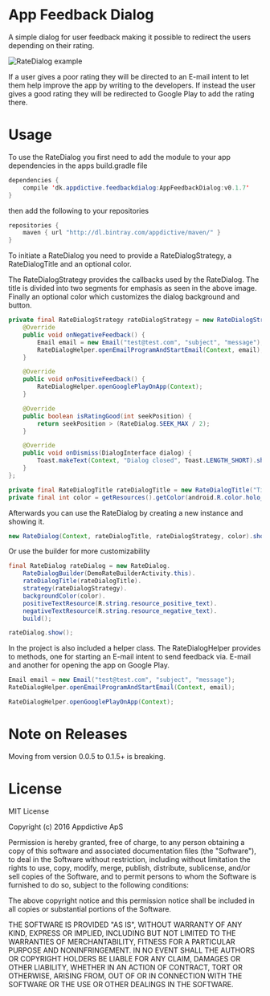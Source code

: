 App Feedback Dialog
====================

A simple dialog for user feedback making it possible to redirect the users depending on their rating.

![RateDialog example](https://github.com/appdictive/AppFeedbackDialog/blob/master/RateDialog.gif?raw=tru)

If a user gives a poor rating they will be directed to an E-mail intent to let them help improve the app by writing to the developers.
If instead the user gives a good rating they will be redirected to Google Play to add the rating there.

Usage
====================

To use the RateDialog you first need to add the module to your app dependencies in the apps build.gradle file

```java
dependencies {
    compile 'dk.appdictive.feedbackdialog:AppFeedbackDialog:v0.1.7'
}
```
then add the following to your repositories
```java
repositories {
    maven { url "http://dl.bintray.com/appdictive/maven/" }
}
```

To initiate a RateDialog you need to provide a RateDialogStrategy, a RateDialogTitle and an optional color.

The RateDialogStrategy provides the callbacks used by the RateDialog.
The title is divided into two segments for emphasis as seen in the above image.
Finally an optional color which customizes the dialog background and button.

```java
private final RateDialogStrategy rateDialogStrategy = new RateDialogStrategy() {
    @Override
    public void onNegativeFeedback() {
        Email email = new Email("test@test.com", "subject", "message");
        RateDialogHelper.openEmailProgramAndStartEmail(Context, email);
    }

	@Override
    public void onPositiveFeedback() {
        RateDialogHelper.openGooglePlayOnApp(Context);
    }

	@Override
    public boolean isRatingGood(int seekPosition) {
		return seekPosition > (RateDialog.SEEK_MAX / 2);
    }

    @Override
    public void onDismiss(DialogInterface dialog) {
        Toast.makeText(Context, "Dialog closed", Toast.LENGTH_SHORT).show();
    }
};

private final RateDialogTitle rateDialogTitle = new RateDialogTitle("Title part one", "Title part two");
private final int color = getResources().getColor(android.R.color.holo_blue_bright);
```

Afterwards you can use the RateDialog by creating a new instance and showing it.

```java
new RateDialog(Context, rateDialogTitle, rateDialogStrategy, color).show();
```

Or use the builder for more customizability
```java
final RateDialog rateDialog = new RateDialog.
    RateDialogBuilder(DemoRateBuilderActivity.this).
    rateDialogTitle(rateDialogTitle).
    strategy(rateDialogStrategy).
    backgroundColor(color).
    positiveTextResource(R.string.resource_positive_text).
    negativeTextResource(R.string.resource_negative_text).
    build();

rateDialog.show();
```

In the project is also included a helper class. The RateDialogHelper provides to methods, one for starting an E-mail intent to send feedback via. E-mail and another for opening the app on Google Play.

```java
Email email = new Email("test@test.com", "subject", "message");
RateDialogHelper.openEmailProgramAndStartEmail(Context, email);

RateDialogHelper.openGooglePlayOnApp(Context);
```

Note on Releases
====================

Moving from version 0.0.5 to 0.1.5+ is breaking.

License
====================

MIT License

Copyright (c) 2016 Appdictive ApS

Permission is hereby granted, free of charge, to any person obtaining a copy
of this software and associated documentation files (the "Software"), to deal
in the Software without restriction, including without limitation the rights
to use, copy, modify, merge, publish, distribute, sublicense, and/or sell
copies of the Software, and to permit persons to whom the Software is
furnished to do so, subject to the following conditions:

The above copyright notice and this permission notice shall be included in all
copies or substantial portions of the Software.

THE SOFTWARE IS PROVIDED "AS IS", WITHOUT WARRANTY OF ANY KIND, EXPRESS OR
IMPLIED, INCLUDING BUT NOT LIMITED TO THE WARRANTIES OF MERCHANTABILITY,
FITNESS FOR A PARTICULAR PURPOSE AND NONINFRINGEMENT. IN NO EVENT SHALL THE
AUTHORS OR COPYRIGHT HOLDERS BE LIABLE FOR ANY CLAIM, DAMAGES OR OTHER
LIABILITY, WHETHER IN AN ACTION OF CONTRACT, TORT OR OTHERWISE, ARISING FROM,
OUT OF OR IN CONNECTION WITH THE SOFTWARE OR THE USE OR OTHER DEALINGS IN THE
SOFTWARE.
